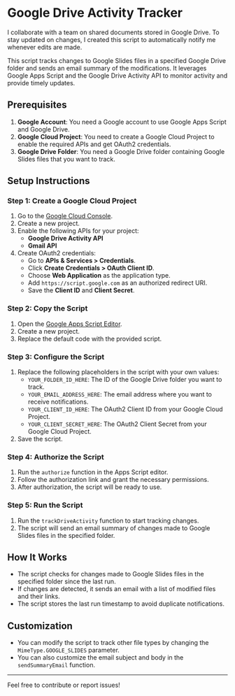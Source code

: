 # Google Drive Activity Tracker

I collaborate with a team on shared documents stored in Google Drive. To stay updated on changes, I created this script to automatically notify me whenever edits are made.

This script tracks changes to Google Slides files in a specified Google Drive folder and sends an email summary of the modifications. It leverages Google Apps Script and the Google Drive Activity API to monitor activity and provide timely updates.

## Prerequisites

1. **Google Account**: You need a Google account to use Google Apps Script and Google Drive.
2. **Google Cloud Project**: You need to create a Google Cloud Project to enable the required APIs and get OAuth2 credentials.
3. **Google Drive Folder**: You need a Google Drive folder containing Google Slides files that you want to track.

## Setup Instructions

### Step 1: Create a Google Cloud Project
1. Go to the [Google Cloud Console](https://console.cloud.google.com/).
2. Create a new project.
3. Enable the following APIs for your project:
   - **Google Drive Activity API**
   - **Gmail API**
4. Create OAuth2 credentials:
   - Go to **APIs & Services > Credentials**.
   - Click **Create Credentials > OAuth Client ID**.
   - Choose **Web Application** as the application type.
   - Add `https://script.google.com` as an authorized redirect URI.
   - Save the **Client ID** and **Client Secret**.

### Step 2: Copy the Script
1. Open the [Google Apps Script Editor](https://script.google.com/).
2. Create a new project.
3. Replace the default code with the provided script.

### Step 3: Configure the Script
1. Replace the following placeholders in the script with your own values:
   - `YOUR_FOLDER_ID_HERE`: The ID of the Google Drive folder you want to track.
   - `YOUR_EMAIL_ADDRESS_HERE`: The email address where you want to receive notifications.
   - `YOUR_CLIENT_ID_HERE`: The OAuth2 Client ID from your Google Cloud Project.
   - `YOUR_CLIENT_SECRET_HERE`: The OAuth2 Client Secret from your Google Cloud Project.
2. Save the script.

### Step 4: Authorize the Script
1. Run the `authorize` function in the Apps Script editor.
2. Follow the authorization link and grant the necessary permissions.
3. After authorization, the script will be ready to use.

### Step 5: Run the Script
1. Run the `trackDriveActivity` function to start tracking changes.
2. The script will send an email summary of changes made to Google Slides files in the specified folder.

## How It Works
- The script checks for changes made to Google Slides files in the specified folder since the last run.
- If changes are detected, it sends an email with a list of modified files and their links.
- The script stores the last run timestamp to avoid duplicate notifications.

## Customization
- You can modify the script to track other file types by changing the `MimeType.GOOGLE_SLIDES` parameter.
- You can also customize the email subject and body in the `sendSummaryEmail` function.

---

Feel free to contribute or report issues!
